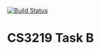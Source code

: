 [![Build Status](https://travis-ci.org/chishanw/cs3219-taskB.svg?branch=master)](https://travis-ci.org/chishanw/cs3219-taskB)

# CS3219 Task B
